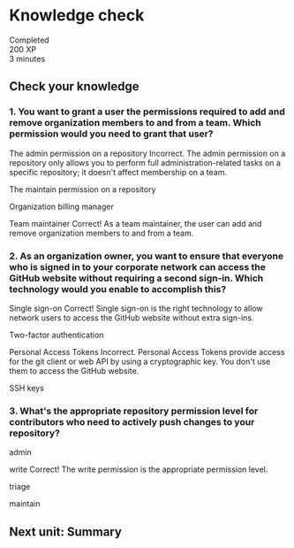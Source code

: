 # Knowledge check
Completed  
200 XP  
3 minutes  

## Check your knowledge

### 1. You want to grant a user the permissions required to add and remove organization members to and from a team. Which permission would you need to grant that user? 

The admin permission on a repository
Incorrect. The admin permission on a repository only allows you to perform full administration-related tasks on a specific repository; it doesn't affect membership on a team.


The maintain permission on a repository

Organization billing manager

Team maintainer
Correct! As a team maintainer, the user can add and remove organization members to and from a team.

### 2. As an organization owner, you want to ensure that everyone who is signed in to your corporate network can access the GitHub website without requiring a second sign-in. Which technology would you enable to accomplish this? 

Single sign-on
Correct! Single sign-on is the right technology to allow network users to access the GitHub website without extra sign-ins.


Two-factor authentication

Personal Access Tokens
Incorrect. Personal Access Tokens provide access for the git client or web API by using a cryptographic key. You don't use them to access the GitHub website.


SSH keys

### 3. What's the appropriate repository permission level for contributors who need to actively push changes to your repository? 

admin

write
Correct! The write permission is the appropriate permission level.


triage

maintain

## Next unit: Summary

